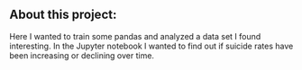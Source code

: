 ## About this project:

Here I wanted to train some pandas and analyzed a data set I found interesting.
In the Jupyter notebook I wanted to find out if suicide rates have been increasing or declining over time.
